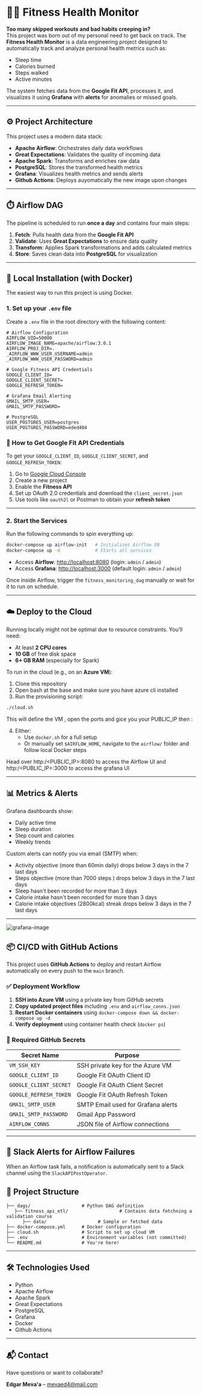 
# 🏋️‍♂️ Fitness Health Monitor

**Too many skipped workouts and bad habits creeping in?**\
This project was born out of my personal need to get back on track. The **Fitness Health Monitor** is a data engineering project designed to automatically track and analyze personal health metrics such as:

- Sleep time
- Calories burned
- Steps walked
- Active minutes

The system fetches data from the **Google Fit API**, processes it, and visualizes it using **Grafana** with **alerts** for anomalies or missed goals.

---

## ⚙️ Project Architecture

This project uses a modern data stack:

- **Apache Airflow**: Orchestrates daily data workflows
- **Great Expectations**: Validates the quality of incoming data
- **Apache Spark**: Transforms and enriches raw data
- **PostgreSQL**: Stores the transformed health metrics
- **Grafana**: Visualizes health metrics and sends alerts
- **Github Actions**: Deploys auyomatically the new image upon changes

---

## ⏱️ Airflow DAG

The pipeline is scheduled to run **once a day** and contains four main steps:

1. **Fetch**: Pulls health data from the **Google Fit API**
2. **Validate**: Uses **Great Expectations** to ensure data quality
3. **Transform**: Applies Spark transformations and adds calculated metrics
4. **Store**: Saves clean data into **PostgreSQL** for visualization

---

## 🚀 Local Installation (with Docker)

The easiest way to run this project is using Docker.

### 1. Set up your `.env` file

Create a `.env` file in the root directory with the following content:

```env
# Airflow Configuration
AIRFLOW_UID=50000
AIRFLOW_IMAGE_NAME=apache/airflow:3.0.1
AIRFLOW_PROJ_DIR=.
_AIRFLOW_WWW_USER_USERNAME=admin
_AIRFLOW_WWW_USER_PASSWORD=admin

# Google Fitness API Credentials
GOOGLE_CLIENT_ID=
GOOGLE_CLIENT_SECRET=
GOOGLE_REFRESH_TOKEN=

# Grafana Email Alerting
GMAIL_SMTP_USER=
GMAIL_SMTP_PASSWORD=

# PostgreSQL
USER_POSTGRES_USER=postgres
USER_POSTGRES_PASSWORD=eded404
```

### 🔐 How to Get Google Fit API Credentials

To get your `GOOGLE_CLIENT_ID`, `GOOGLE_CLIENT_SECRET`, and `GOOGLE_REFRESH_TOKEN`:

1. Go to [Google Cloud Console](https://console.cloud.google.com/)
2. Create a new project
3. Enable the **Fitness API**
4. Set up OAuth 2.0 credentials and download the `client_secret.json`
5. Use tools like `oauth2l` or Postman to obtain your **refresh token**

---

### 2. Start the Services

Run the following commands to spin everything up:

```bash
docker-compose up airflow-init   # Initializes Airflow DB
docker-compose up -d             # Starts all services
```

- Access **Airflow**: [http://localhost:8080](http://localhost:8080) (login: `admin` / `admin`)
- Access **Grafana**: [http://localhost:3000](http://localhost:3000) (default login: `admin` / `admin`)

Once inside Airflow, trigger the `fitness_monitoring_dag` manually or wait for it to run on schedule.

---

## ☁️ Deploy to the Cloud

Running locally might not be optimal due to resource constraints. You’ll need:

- At least **2 CPU cores**
- **10 GB** of free disk space
- **6+ GB RAM** (especially for Spark)

To run in the cloud (e.g., on an **Azure VM**):

1. Clone this repository
2. Open bash at the base and make sure you have azure cli installed
3. Run the provisioning script:

```bash
./cloud.sh
```
This will define the VM , open the ports and gice you your PUBLIC_IP then :

4. Either:
   - Use `docker.sh` for a full setup
   - Or manually set `$AIRFLOW_HOME`, navigate to the `airflow/` folder and follow local Docker steps

Head over http:/<PUBLIC_IP>:8080 to access the AIrflow UI and http:/<PUBLIC_IP>:3000 to access the grafana UI

---

## 📊 Metrics & Alerts

Grafana dashboards show:

- Daily active time
- Sleep duration
- Step count and calories
- Weekly trends

Custom alerts can notify you via email (SMTP) when:
- Activity objective (more than 60min daily) drops below 3 days in the 7 last days
- Steps objective (more than 7000 steps ) drops below 3 days in the 7 last days
- Sleep hasn't been recorded for more than 3 days
- Calorie intake hasn't been recorded for more than 3 days
- Calorie intake objectives (2800kcal) streak drops below 3 days in the 7 last days


---

![grafana-image](Graphics.PNG)

## 📦 CI/CD with GitHub Actions

This project uses **GitHub Actions** to deploy and restart Airflow automatically on every push to the `main` branch.

### ✅ Deployment Workflow

1. **SSH into Azure VM** using a private key from GitHub secrets
2. **Copy updated project files** including `.env` and `airflow_conns.json`
3. **Restart Docker containers** using `docker-compose down && docker-compose up -d`
4. **Verify deployment** using container health check (`docker ps`)

### 🔐 Required GitHub Secrets

| Secret Name              | Purpose                                 |
|--------------------------|-----------------------------------------|
| `VM_SSH_KEY`             | SSH private key for the Azure VM        |
| `GOOGLE_CLIENT_ID`       | Google Fit OAuth Client ID              |
| `GOOGLE_CLIENT_SECRET`   | Google Fit OAuth Client Secret          |
| `GOOGLE_REFRESH_TOKEN`   | Google Fit OAuth Refresh Token          |
| `GMAIL_SMTP_USER`        | SMTP Email used for Grafana alerts      |
| `GMAIL_SMTP_PASSWORD`    | Gmail App Password                      |
| `AIRFLOW_CONNS`          | JSON file of Airflow connections        |

---

## 🔔 Slack Alerts for Airflow Failures

When an Airflow task fails, a notification is automatically sent to a Slack channel using the `SlackAPIPostOperator`.


## 📁 Project Structure

```
├── dags/                   # Python DAG definition
   ├── fitness_api_etl/                   # Contains data fetchning a validation course
      ├── data/                   # Sample or fetched data
├── docker-compose.yml      # Docker configuration
├── cloud.sh                # Script to set up cloud VM
├── .env                    # Environment variables (not committed)
└── README.md               # You're here!
```

---

## 🛠️ Technologies Used

- Python
- Apache Airflow
- Apache Spark
- Great Expectations
- PostgreSQL
- Grafana
- Docker
- Github Actions

---

## 📬 Contact

Have questions or want to collaborate?

**Edgar Meva'a** – [mevaed4@mail.com](mailto:mevaed4@mail.com)

